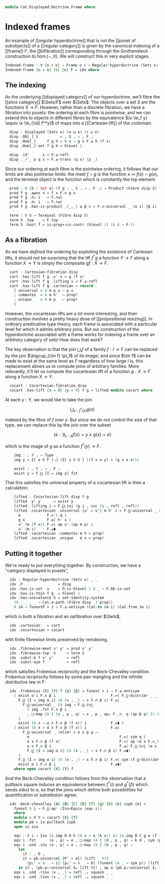<!--
```agda
open import Cat.Instances.Sets.Complete
open import Cat.Displayed.Cocartesian
open import Cat.Displayed.Cartesian
open import Cat.Displayed.Doctrine
open import Cat.Diagram.Pullback
open import Cat.Diagram.Terminal
open import Cat.Diagram.Product
open import Cat.Displayed.Fibre
open import Cat.Displayed.Base
open import Cat.Prelude

open import Order.Frame
open import Order.Base

import Cat.Reasoning as Cat

import Order.Frame.Reasoning as Frm

open Regular-hyperdoctrine
open Cocartesian-fibration
open Cartesian-fibration
open Cocartesian-lift
open Cartesian-lift
open is-cocartesian
open is-cartesian
open is-product
open Displayed
open Terminal
open Product
```
-->

```agda
module Cat.Displayed.Doctrine.Frame where
```

# Indexed frames

An example of [[regular hyperdoctrine]] that is not the [[poset of
subobjects]] of a [[regular category]] is given by the canonical
indexing of a [[frame]] $F$, the [[bifibration]] corresponding through
the Grothendieck construction to $\hom(-,X)$. We will construct this in
very explicit stages.

```agda
Indexed-frame : ∀ {o ℓ κ} → Frame o ℓ → Regular-hyperdoctrine (Sets κ) (o ⊔ κ) (ℓ ⊔ κ)
Indexed-frame {o = o} {ℓ} {κ} F = idx where
```

<!--
```agda
  module F = Frm (F .snd)
```
-->

## The indexing

As the underlying [[displayed category]] of our hyperdoctrine, we'll
fibre the [[slice category]] $\Sets/F$ over $\Sets$: The objects over a
set $S$ are the functions $S \to F$. However, rather than a discrete
fibration, we have a fibration into posets: the ordering at each fibre
is pointwise, and we can extend this to objects in different fibres by
the equivalence $(x \le_f y) \equiv (x \le_{\id} f^*y)$ of maps into a
[[Cartesian lift]] of the codomain.

```agda
  disp : Displayed (Sets κ) (o ⊔ κ) (ℓ ⊔ κ)
  disp .Ob[_] S          = ⌞ S ⌟ → ⌞ F ⌟
  disp .Hom[_]     f g h = ∀ x → g x F.≤ h (f x)
  disp .Hom[_]-set f g h = hlevel 2

  disp .id'      x = F.≤-refl
  disp ._∘'_ p q x = F.≤-trans (q x) (p _)
```

<!--
```agda
  disp .idr' f'         = prop!
  disp .idl' f'         = prop!
  disp .assoc' f' g' h' = prop!
```
-->

Since our ordering at each fibre is the pointwise ordering, it follows
that our limits are also pointwise limits: the meet $f \cap g$ is the
function $x \mapsto f(x) \cap g(x)$, and the terminal object is the
function which is constantly the top element.

```agda
  prod : ∀ {S : Set κ} (f g : ⌞ S ⌟ → ⌞ F ⌟) → Product (Fibre disp S) f g
  prod f g .apex x = f x F.∩ g x
  prod f g .π₁ i   = F.∩≤l
  prod f g .π₂ i   = F.∩≤r
  prod f g .has-is-product .⟨_,_⟩ α β i = F.∩-universal _ (α i) (β i)
```

<!--
```agda
  prod f g .has-is-product .π₁∘⟨⟩      = prop!
  prod f g .has-is-product .π₂∘⟨⟩      = prop!
  prod f g .has-is-product .unique _ _ = prop!
```
-->

```agda
  term : ∀ S → Terminal (Fibre disp S)
  term S .top  _ = F.top
  term S .has⊤ f = is-prop∙→is-contr (hlevel 1) (λ i → F.!)
```

## As a fibration

As we have _defined_ the ordering by exploiting the existence of
Cartesian lifts, it should not be surprising that the lift $f^*g$ a
function $Y \to F$ along a function $X \to Y$ is simply the composite
$gf : X \to F$.

```agda
  cart : Cartesian-fibration disp
  cart .has-lift f g .x' x = g (f x)
  cart .has-lift f g .lifting i = F.≤-refl
  cart .has-lift f g .cartesian = record
    { universal = λ m p x → p x
    ; commutes  = λ m h'  → prop!
    ; unique    = λ m p   → prop!
    }
```

However, the *co*cartesian lifts are a lot more interesting, and their
construction involves a pretty heavy dose of [[propositional resizing]].
In ordinary predicative type theory, each frame is associated with a
particular level for which it admits arbitrary joins. But our
construction of the hyperdoctrine associated with a frame works for
indexing a frame over an _arbitrary_ category of sets! How does that
work?

The key observation is that the join $\bigcup_I f$ of a family $f : I
\to F$ can be replaced by the join $\bigcup_{\im f} \pi_1$ of its
_image_; and since $\im f$ can be made to exist at the same level as $F$
regardless of how large $I$ is, this replacement allows us to compute
joins of arbitrary families. More relevantly, it'll let us compute the
cocartesian lift of a function $g : X \to F$ along a function $X \to Y$.

```agda
  cocart : Cocartesian-fibration disp
  cocart .has-lift {x = X} {y = Y} f g = lifted module cocart where
```

At each $y : Y$, we would like to take the join

$$
\bigcup_{x : f^*(y)} g(x)
$$

indexed by the fibre of $f$ over $y$. But since we do not control the
size of that type, we can replace this by the join over the subset

$$
\{ e : \exists_{x : X} f(x) = y \land g(x) = e \}
$$

which is the image of $g$ as a function $f^*(y) \to F$.

```agda
    img : ⌞ Y ⌟ → Type _
    img y = Σ[ e ∈ F ] □ (Σ[ x ∈ X ] ((f x ≡ y) × (g x ≡ e)))

    exist : ⌞ Y ⌟ → ⌞ F ⌟
    exist y = F.⋃ {I = img y} fst
```

That this satisfies the universal property of a cocartesian lift is then
a calculation:

```agda
    lifted : Cocartesian-lift disp f g
    lifted .y' y      = exist y
    lifted .lifting i = F.⋃-inj (g i , inc (i , refl , refl))
    lifted .cocartesian .universal {u' = u'} m h' i = F.⋃-universal _ $ elim! λ e x p q →
      e            F.=˘⟨ q ⟩
      g x          F.≤⟨ h' x ⟩
      u' (m (f x)) F.=⟨ ap u' (ap m p) ⟩
      u' (m i)     F.≤∎
    lifted .cocartesian .commutes m h = prop!
    lifted .cocartesian .unique   m x = prop!
```

## Putting it together

We're ready to put everything together. By construction, we have a
"category displayed in posets",

```agda
  idx : Regular-hyperdoctrine (Sets κ) _ _
  idx .ℙ                = disp
  idx .has-is-set  x    = Π-is-hlevel 2 λ _ → F.Ob-is-set
  idx .has-is-thin f g  = hlevel 1
  idx .has-univalence S = set-identity-system
    (λ _ _ _ _ → Cat.≅-path (Fibre disp _) prop!)
    λ im → funextP λ i → F.≤-antisym (Cat.to im i) (Cat.from im i)
```

which is both a fibration and an opfibration over $\Sets$,

```agda
  idx .cartesian   = cart
  idx .cocartesian = cocart
```

with finite fibrewise limits preserved by reindexing,

```agda
  idx .fibrewise-meet x' y' = prod x' y'
  idx .fibrewise-top  S     = term S
  idx .subst-& f x' y'      = refl
  idx .subst-aye f          = refl
```

which satisfies Frobenius reciprocity and the Beck-Chevalley condition.
Frobenius reciprocity follows by some pair mangling and the infinite
distributive law in $F$:

```agda
  idx .frobenius {X} {Y} f {α} {β} = funext λ i → F.≤-antisym
    ( exist α i F.∩ β i                         F.=⟨ F.⋃-distribr _ _ ⟩
      F.⋃ {I = img α i} (λ (x , _) → x F.∩ β i) F.≤⟨
        F.⋃-universal _ (λ img → F.⋃-inj
          ( img .fst F.∩ β i
          , □-map (λ { (x , p , q) → x , p , ap₂ F._∩_ q (ap β p) }) (img .snd)))
      ⟩
      exist (λ x → α x F.∩ β (f x)) i           F.≤∎ )
    ( exist (λ x → α x F.∩ β (f x)) i           F.≤⟨
        F.⋃-universal _ (elim! λ e x p q →
          e                                         F.=⟨ sym q ⟩
          α x F.∩ β (f x)                           F.=⟨ ap (α x F.∩_) (ap β p) ⟩
          α x F.∩ β i                               F.≤⟨ F.⋃-inj (α x , inc (x , p , refl)) ⟩
          F.⋃ {I = img α i} (λ (x , _) → x F.∩ β i) F.≤∎)
      ⟩
      F.⋃ {I = img α i} (λ (x , _) → x F.∩ β i) F.=⟨ sym (F.⋃-distribr _ _) ⟩
      exist α i F.∩ β i                         F.≤∎)
    where open cocart {X} {Y} f
```

And the Beck-Chevalley condition follows from the observation that a
pullback square induces an equivalence between $f^*(i)$ and $g^*(f i)$
which sends $\alpha(k x)$ to $\alpha$, so that the joins which define
both possibilities for quantification or substitution agree:

```agda
  idx .beck-chevalley {A} {B} {C} {D} {f} {g} {h} {k} ispb {α} =
    funext λ i → F.⋃-apⁱ (Iso→Equiv (eqv i))
    where
    module c X Y = cocart {X} {Y}
    module pb = is-pullback ispb
    open is-iso

    eqv : ∀ i → Iso (c.img D A h (λ x → α (k x)) i) (c.img B C g α (f i))
    eqv i .fst      (e , p) = e , □-map (λ { (d , p , q) → k d , sym (pb.square $ₚ _) ∙ ap f p , q }) p
    eqv i .snd .inv (e , p) = e , □-map (λ { (b , p , q) →
      let
        it : ⌞ D ⌟
        it = pb.universal {P' = el! (Lift _ ⊤)}
          {p₁' = λ _ → i} {p₂' = λ _ → b} (funext (λ _ → sym p)) (lift tt)
      in it , (pb.p₁∘universal $ₚ lift tt) , ap α (pb.p₂∘universal $ₚ lift tt) ∙ q }) p
    eqv i .snd .rinv (x , _) = refl ,ₚ squash _ _
    eqv i .snd .linv (x , _) = refl ,ₚ squash _ _
```
